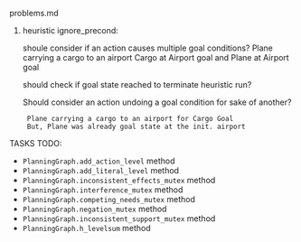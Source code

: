 problems.md


1. heuristic ignore_precond:

	shoule consider if an action causes multiple goal conditions?
		Plane carrying a cargo to an airport
			Cargo at Airport goal
				and 
			Plane at Airport goal


	should check if goal state reached to terminate heuristic run?

	Should consider an action undoing a goal condition for sake of another?

		Plane carrying a cargo to an airport for Cargo Goal
		But, Plane was already goal state at the init. airport


TASKS TODO:

- `PlanningGraph.add_action_level` method
- `PlanningGraph.add_literal_level` method
- `PlanningGraph.inconsistent_effects_mutex` method
- `PlanningGraph.interference_mutex` method
- `PlanningGraph.competing_needs_mutex` method
- `PlanningGraph.negation_mutex` method
- `PlanningGraph.inconsistent_support_mutex` method
- `PlanningGraph.h_levelsum` method
